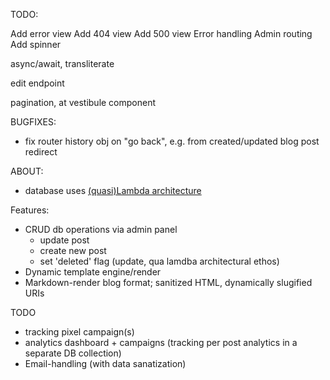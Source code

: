 TODO:

Add error view
Add 404 view
Add 500 view
Error handling 
Admin routing
Add spinner

async/await, transliterate

edit endpoint

pagination, at vestibule component


BUGFIXES:
- fix router history obj on "go back", e.g. from created/updated blog post redirect


ABOUT:
- database uses [(quasi)Lambda architecture](https://en.wikipedia.org/wiki/Lambda_architecture)

Features:
- CRUD db operations via admin panel
  * update post
  * create new post
  * set 'deleted' flag (update, qua lamdba architectural ethos)
- Dynamic template engine/render
- Markdown-render blog format; sanitized HTML, dynamically slugified URIs

TODO
- tracking pixel campaign(s)
- analytics dashboard + campaigns (tracking per post analytics in a separate DB collection)
- Email-handling (with data sanatization)